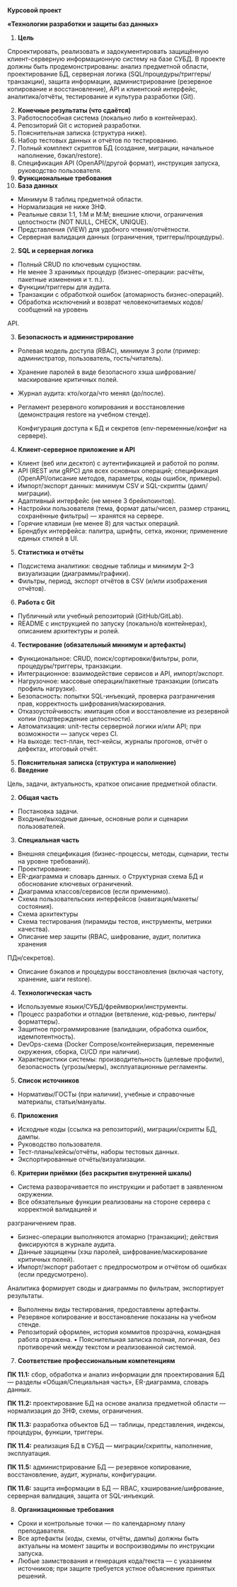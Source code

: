 ﻿**Курсовой проект**  

**«Технологии разработки и защиты баз данных»**  

1. **Цель**  

Спроектировать,  реализовать  и  задокументировать  защищённую  клиент-серверную информационную систему на базе СУБД. В проекте должны быть продемонстрированы: анализ  предметной  области,  проектирование  БД,  серверная  логика (SQL/процедуры/триггеры/транзакции),  защита  информации,  администрирование (резервное  копирование  и  восстановление),  API  и  клиентский  интерфейс, аналитика/отчёты, тестирование и культура разработки (Git).  

2. **Конечные результаты (что сдаётся)**  
1. Работоспособная система (локально либо в контейнерах).  
1. Репозиторий Git c историей разработки.  
1. Пояснительная записка (структура ниже).  
1. Набор тестовых данных и отчётов по тестированию.  
1. Полный  комплект  скриптов  БД  (создание,  миграции,  начальное  наполнение, бэкап/restore).  
1. Спецификация  API  (OpenAPI/другой  формат),  инструкция  запуска,  руководство пользователя.  
3. **Функциональные требования**  
1. **База данных**  
- Минимум 8 таблиц предметной области.  
- Нормализация не ниже 3НФ.  
- Реальные  связи  1:1,  1:М  и  М:М;  внешние  ключи,  ограничения  целостности  (NOT NULL, CHECK, UNIQUE).  
- Представления (VIEW) для удобного чтения/отчётности.  
- Серверная валидация данных (ограничения, триггеры/процедуры).  
2. **SQL и серверная логика**  
- Полный CRUD по ключевым сущностям.  
- Не менее 3 хранимых процедур (бизнес-операции: расчёты, пакетные изменения и т. п.).  
- Функции/триггеры для аудита.  
- Транзакции с обработкой ошибок (атомарность бизнес-операций).  
- Обработка исключений и возврат человекочитаемых кодов/сообщений на уровень  

API.  

3. **Безопасность и администрирование**  
- Ролевая  модель  доступа  (RBAC),  минимум  3  роли  (пример:  администратор, пользователь, гость/читатель).  
- Хранение   паролей   в   виде   безопасного   хэша шифрование/маскирование критичных полей.  
- Журнал аудита: кто/когда/что менял (до/после).  
- Регламент резервного копирования и восстановление (демонстрация restore на учебном стенде).  

  Конфигурация доступа к БД и секретов (env-переменные/конфиг на сервере).  

4. **Клиент-серверное приложение и API**  
- Клиент (веб или десктоп) с аутентификацией и работой по ролям.  
- API   (REST   или   gRPC)   для   всех   основных   операций; спецификация (OpenAPI/описание методов, параметры, коды ошибок, примеры).  
- Импорт/экспорт данных: минимум CSV и SQL-скрипты (дамп/миграции).  
- Адаптивный интерфейс (не менее 3 брейкпоинтов).  
- Настройки  пользователя  (тема,  формат  даты/чисел,  размер  страниц,  сохранённые фильтры) — хранятся на сервере.  
- Горячие клавиши (не менее 8) для частых операций.  
- Брендбук интерфейса: палитра, шрифты, сетка, иконки; применение единых стилей в UI.  
5. **Статистика и отчёты**  
- Подсистема   аналитики:   сводные   таблицы   и   минимум   2–3 визуализации (диаграммы/графики).  
- Фильтры, период, экспорт отчётов в CSV (и/или изображения отчётов).  
6. **Работа с Git**  
- Публичный или учебный репозиторий (GitHub/GitLab).  
- README   с   инструкцией  по   запуску   (локально/в   контейнерах), описанием архитектуры и ролей.  
4. **Тестирование (обязательный минимум и артефакты)**  
- Функциональное:  CRUD,  поиск/сортировки/фильтры,  роли,  процедуры/триггеры, транзакции.  
- Интеграционное: взаимодействие сервисов и API, импорт/экспорт.  
- Нагрузочное:   массовые   операции/пакетные  транзакции   (описать профиль нагрузки).  
- Безопасность:   попытки   SQL-инъекций,   проверка   разграничения прав, корректность шифрования/маскирования.  
- Отказоустойчивость:  имитация  сбоя  и  восстановление  из  резервной  копии (подтверждение целостности).  
- Автоматизация: unit-тесты серверной логики и/или API; при возможности — запуск через CI.  
- На выходе: тест-план, тест-кейсы, журналы прогонов, отчёт о дефектах, итоговый отчёт.   
5. **Пояснительная записка (структура и наполнение)**  
1. **Введение**  

Цель, задачи, актуальность, краткое описание предметной области.  

2. **Общая часть**  
- Постановка задачи.  
- Входные/выходные данные, основные роли и сценарии пользователей.  
3. **Специальная часть**  
- Внешняя  спецификация  (бизнес-процессы,  методы,  сценарии,  тесты  на  уровне требований).  
- Проектирование:  
- ER-диаграмма и словарь данных. o Структурная схема БД и обоснование ключевых ограничений.  
- Диаграмма классов/сервисов (если применимо).  
- Схема пользовательских интерфейсов (навигация/макеты/состояния).  
- Схема архитектуры 
- Схема тестирования (пирамиды тестов, инструменты, метрики качества).  
- Описание   мер   защиты   (RBAC,   шифрование,  аудит,  политика хранения  

ПДн/секретов).  

- Описание  бэкапов  и  процедуры  восстановления  (включая  частоту,  хранение,  шаги restore).  
4. **Технологическая часть**  
- Используемые языки/СУБД/фреймворки/инструменты.  
- Процесс разработки и отладки (ветвление, код-ревью, линтеры/форматтеры).  
- Защитное программирование (валидации, обработка ошибок, идемпотентность).  
- DevOps-схема  (Docker  Compose/контейнеризация,  переменные  окружения,  сборка, CI/CD при наличии).  
- Характеристики  системы:  производительность  (целевые  профили),  безопасность (угрозы/меры), эксплуатационные регламенты.  
5. **Список источников**  
- Нормативы/ГОСТы   (при   наличии),   учебные   и   справочные материалы, статьи/мануалы.  
6. **Приложения**  
- Исходные коды (ссылка на репозиторий), миграции/скрипты БД, дампы.  
- Руководство пользователя.  
- Тест-планы/кейсы/отчёты, наборы тестовых данных.  
- Экспортированные отчёты/визуализации.  
6. **Критерии приёмки (без раскрытия внутренней шкалы)**  
- Система разворачивается по инструкции и работает в заявленном окружении.  
- Все обязательные функции реализованы на стороне сервера с корректной валидацией и 

разграничением прав.  

- Бизнес-операции  выполняются  атомарно  (транзакции);  действия  фиксируются  в журнале аудита.  
- Данные защищены (хэш паролей, шифрование/маскирование критичных полей).  
- Импорт/экспорт  работает  с  предпросмотром  и  отчётом  об  ошибках  (если предусмотрено).  

Аналитика формирует своды и диаграммы по фильтрам, экспортирует результаты.  

- Выполнены виды тестирования, предоставлены артефакты.  
- Резервное копирование и восстановление показаны на учебном стенде.  
- Репозиторий оформлен, история коммитов прозрачна, командная работа отражена. • Пояснительная  записка  полная,  логичная,  без  противоречий  между  текстом  и реализованной системой.  
7. **Соответствие профессиональным компетенциям**  

**ПК  11.1:**  сбор,  обработка  и  анализ  информации  для  проектирования  БД  —  разделы «Общая/Специальная часть», ER-диаграмма, словарь данных.  

**ПК 11.2:** проектирование БД на основе анализа предметной области — нормализация до 3НФ, схемы, ограничения.  

**ПК  11.3:**  разработка  объектов  БД  —  таблицы,  представления,  индексы,  процедуры, функции, триггеры.  

**ПК 11.4:** реализация БД в СУБД — миграции/скрипты, наполнение, эксплуатация.  

**ПК  11.5:**  администрирование  БД  —  резервное  копирование,  восстановление,  аудит, журналы, конфигурации.  

**ПК  11.6:**  защита  информации  в  БД  —  RBAC,  хэширование/шифрование,  серверная валидация, защита от SQL-инъекций.  

8. **Организационные требования**  
- Сроки и контрольные точки — по календарному плану преподавателя.  
- Все  артефакты  (коды,  схемы,  отчёты,  дампы)  должны  быть  актуальны  на  момент защиты и воспроизводимы по инструкции запуска.  
- Любые заимствования и генерация кода/текста — с указанием источников; при защите требуется устное объяснение принятых решений.  
